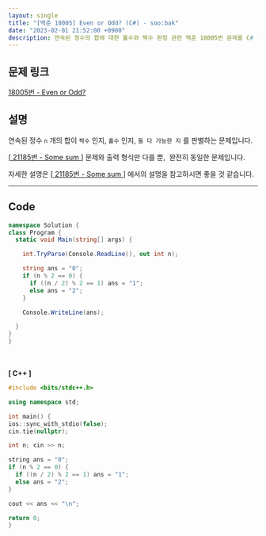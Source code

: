 ```yaml
---
layout: single
title: "[백준 18005] Even or Odd? (C#) - soo:bak"
date: "2023-02-01 21:52:00 +0900"
description: 연속된 정수의 합에 대한 홀수와 짝수 판정 관련 백준 18005번 문제를 C# 과 C++ 로 풀이 및 해설
---
```


## 문제 링크
  [18005번 - Even or Odd?](https://www.acmicpc.net/problem/18005)

## 설명
  연속된 정수 `n` 개의 합이 `짝수` 인지, `홀수` 인지, `둘 다 가능한 지` 를 판별하는 문제입니다.

  [[ 21185번 - Some sum ](https://soo-bak.github.io/algorithm/boj/21185/#page-title)] 문제와 출력 형식만 다를 뿐, &nbsp;완전히 동일한 문제입니다.

  자세한 설명은 [[ 21185번 - Some sum ](https://soo-bak.github.io/algorithm/boj/21185/#page-title)] 에서의 설명을 참고하시면 좋을 것 같습니다.<br>

- - -

## Code
  ```c#
namespace Solution {
  class Program {
    static void Main(string[] args) {

      int.TryParse(Console.ReadLine(), out int n);

      string ans = "0";
      if (n % 2 == 0) {
        if ((n / 2) % 2 == 1) ans = "1";
        else ans = "2";
      }

      Console.WriteLine(ans);

    }
  }
}
  ```
<br><br>
<b>[ C++ ] </b>
<br>

  ```c++
#include <bits/stdc++.h>

using namespace std;

int main() {
  ios::sync_with_stdio(false);
  cin.tie(nullptr);

  int n; cin >> n;

  string ans = "0";
  if (n % 2 == 0) {
    if ((n / 2) % 2 == 1) ans = "1";
    else ans = "2";
  }

  cout << ans << "\n";

  return 0;
}
  ```
